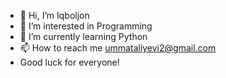 - 👋 Hi, I’m Iqboljon
- 👀 I’m interested in Programming
- 🌱 I’m currently learning Python
- 📫 How to reach me ummataliyevi2@gmail.com
- Good luck for everyone!

<!---
Iqboljon-Backend-Developer-Python/Iqboljon-Backend-Developer-Python is a ✨ special ✨ repository because its `README.md` (this file) appears on your GitHub profile.
You can click the Preview link to take a look at your changes.
--->
